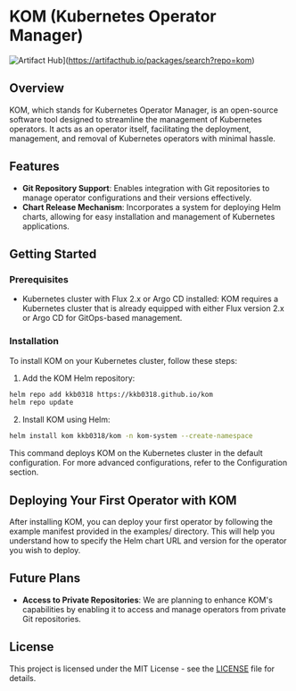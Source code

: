 # KOM (Kubernetes Operator Manager)

![Artifact Hub](https://img.shields.io/endpoint?url=https://artifacthub.io/badge/repository/kom)](https://artifacthub.io/packages/search?repo=kom)

## Overview

KOM, which stands for Kubernetes Operator Manager, is an open-source software tool designed to streamline the management of Kubernetes operators. It acts as an operator itself, facilitating the deployment, management, and removal of Kubernetes operators with minimal hassle.

## Features

- **Git Repository Support**: Enables integration with Git repositories to manage operator configurations and their versions effectively.
- **Chart Release Mechanism**: Incorporates a system for deploying Helm charts, allowing for easy installation and management of Kubernetes applications.

## Getting Started

### Prerequisites

- Kubernetes cluster with Flux 2.x or Argo CD installed: KOM requires a Kubernetes cluster that is already equipped with either Flux version 2.x or Argo CD for GitOps-based management.

### Installation

To install KOM on your Kubernetes cluster, follow these steps:

1. Add the KOM Helm repository:

```sh
helm repo add kkb0318 https://kkb0318.github.io/kom
helm repo update
```

2. Install KOM using Helm:

```sh
helm install kom kkb0318/kom -n kom-system --create-namespace
```

This command deploys KOM on the Kubernetes cluster in the default configuration. For more advanced configurations, refer to the Configuration section.

## Deploying Your First Operator with KOM

After installing KOM, you can deploy your first operator by following the example manifest provided in the examples/ directory.
This will help you understand how to specify the Helm chart URL and version for the operator you wish to deploy.

## Future Plans

- **Access to Private Repositories**: We are planning to enhance KOM's capabilities by enabling it to access and manage operators from private Git repositories.

## License

This project is licensed under the MIT License - see the [LICENSE](./LICENSE) file for details.

